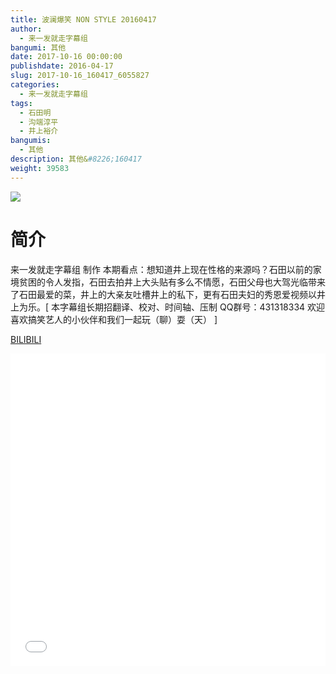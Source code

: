 ```yaml
---
title: 波澜爆笑 NON STYLE 20160417
author: 
  - 来一发就走字幕组
bangumi: 其他
date: 2017-10-16 00:00:00
publishdate: 2016-04-17
slug: 2017-10-16_160417_6055827
categories: 
  - 来一发就走字幕组
tags: 
  - 石田明
  - 沟端淳平
  - 井上裕介
bangumis: 
  - 其他
description: 其他&#8226;160417
weight: 39583
---
```


![](https://i.imgur.com/PcUwrIB.jpg)

# 简介  
来一发就走字幕组 制作 本期看点：想知道井上现在性格的来源吗？石田以前的家境贫困的令人发指，石田去拍井上大头贴有多么不情愿，石田父母也大驾光临带来了石田最爱的菜，井上的大亲友吐槽井上的私下，更有石田夫妇的秀恩爱视频以井上为乐。[ 本字幕组长期招翻译、校对、时间轴、压制   QQ群号：431318334 欢迎喜欢搞笑艺人的小伙伴和我们一起玩（聊）耍（天） ]

  [BILIBILI](https://www.bilibili.com/video/av6055827/)


<div class="vcontainer">  <iframe class='video' src="//www.bilibili.com/html/html5player.html?cid=9830305&aid=6055827" width="100%" height="500" frameborder="0" allowfullscreen="allowfullscreen"></iframe></div>
